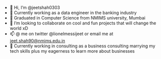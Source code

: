 - 👋 Hi, I’m @jeetshah0303
- 👀 Currently working as a data engineer in the banking industry
- 🌱 Graduated in Computer Science from NMIMS university, Mumbai
- 💞️ I’m looking to collaborate on cool and fun projects that will change the world xD
- 📫 @ me on twitter @lionelmessijeet or email me at jeet.shah90@nmims.edu.in
- 👀 Currently working in consulting as a business consulting marrying my tech skills plus my eagerness to learn more about businesses

<!---
jeetshah0303/jeetshah0303 is a ✨ special ✨ repository because its `README.md` (this file) appears on your GitHub profile.
You can click the Preview link to take a look at your changes.
--->
